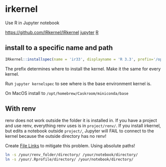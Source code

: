 # irkernel

Use R in Jupyter notebook

https://github.com/IRkernel/IRkernel
[jupyter](jupyter.md)
[R](R.md)

## install to a specific name and path

``` r
IRkernel::installspec(name = 'ir33', displayname = 'R 3.3', prefix='/opt/miniconda3',verbose=TRUE)
```

The prefix determines where to install the kernel. Make it the same for every kernel.

Run `jupyter kernelspec` to see where is the base environment kernel is.

On MacOS install to `/opt/homebrew/Caskroom/miniconda/base`

## With renv

renv does not work outside the folder it is installed in. If you have a project and use renv, everything renv uses is in `project/renv/`. If you install irkernel, but edits a notebook outside `project/`, Jupyter will FAIL to connect to the kernel because the outside directory has no renv!

Create [File Links](File%20Links.md) to mitigate this problem. Using absolute paths!
```bash
ln -s /your/renv_folder/directory/ /your/notebook/directory/
ln -s /your/.Rprofile/directory/ /your/notebook/directory/
```

